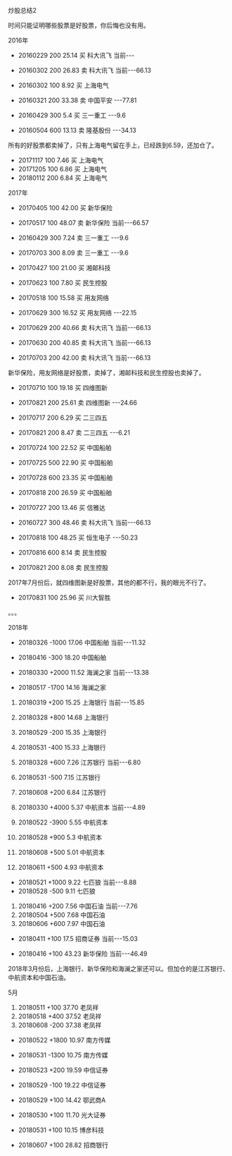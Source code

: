 炒股总结2

时间只能证明哪些股票是好股票，你后悔也没有用。

 

2016年

* 20160229 200 25.14 买 科大讯飞    当前---
* 20160302 200 26.83 卖 科大讯飞    当前---66.13


* 20160302 100  8.92 买 上海电气

* 20160321 200  33.38 卖 中国平安           ---77.81

* 20160429 300  5.4  买 三一重工           ---9.6

* 20160504 600  13.13 卖 隆基股份            ---34.13

 

所有的好股票都卖掉了，只有上海电气留在手上，已经跌到6.59，还加仓了。

* 20171117  100 7.46 买 上海电气
* 20171205  100 6.86 买 上海电气
* 20180112  200 6.84 买 上海电气

 

2017年

* 20170405 100 42.00 买 新华保险
* 20170517 100 48.07 卖 新华保险     当前---66.57


* 20160429 300  7.24  卖 三一重工        ---9.6
* 20170703 300  8.09  卖 三一重工        ---9.6

* 20170427 100  21.00 买 湘邮科技           

* 20170623 100  7.80  买 民生控股


* 20170518 100  15.58 买 用友网络
* 20170629 300  16.52 买 用友网络        ---22.15


* 20170629 200 40.66 卖 科大讯飞    当前---66.13
* 20170630 200 40.85 卖 科大讯飞    当前---66.13
* 20170703 200 42.00 卖 科大讯飞    当前---66.13


新华保险，用友网络是好股票，卖掉了，湘邮科技和民生控股也卖掉了。

 

* 20170710  100  19.18 买 四维图新 
* 20170821  200  25.61 卖 四维图新         ---24.66

* 20170717  200  6.29  买 二三四五
* 20170821  200  8.47  卖 二三四五         ---6.21


* 20170724 100 22.52 买 中国船舶
* 20170725 500 22.90 买 中国船舶
* 20170728 600 23.35 买 中国船舶
* 20170818 200 26.59 买 中国船舶


* 20170727  200 13.46  买 信雅达

* 20160727  300 48.46 卖 科大讯飞    当前---66.13

* 20170818  100 48.25 买 恒生电子        ---50.23


* 20170816  600  8.14  卖 民生控股
* 20170821  200  8.08  卖 民生控股
 

2017年7月份后，就四维图新是好股票，其他的都不行，我的眼光不行了。

 

* 20170831 100 25.96 买 川大智胜      

。。。


2018年

* 20180326 -1000 17.06  中国船舶    当前---11.32
* 20180416 -300  18.20  中国船舶


* 20180330 +2000 11.52  海澜之家    当前---13.38
* 20180517 -1700 14.16  海澜之家


1. 20180319 +200 15.25  上海银行    当前---15.85
2. 20180328 +800 14.68  上海银行
3. 20180529 -200 15.35  上海银行
4. 20180531 -400 15.33  上海银行


1. 20180328 +600 7.26   江苏银行    当前---6.80
2. 20180531 -500 7.15   江苏银行
3. 20180608 +200 6.84   江苏银行


1. 20180330 +4000  5.37  中航资本    当前---4.89
2. 20180522 -3900  5.55  中航资本
3. 20180528 +900   5.3   中航资本
4. 20180608 +500   5.01  中航资本
5. 20180611 +500   4.93  中航资本


* 20180521 +1000 9.22   七匹狼      当前---8.88
* 20180528 -500  9.11   七匹狼


1. 20180416 +200  7.56   中国石油    当前---7.76
2. 20180504 +500  7.68   中国石油
3. 20180606 +600  7.97   中国石油


* 20180411 +100  17.5   招商证券    当前---15.03

* 20180416 +100  43.23  新华保险    当前---46.49


2018年3月份后，上海银行、新华保险和海澜之家还可以。但加仓的是江苏银行、中航资本和中国石油。



5月

1. 20180511 +100 37.70   老凤祥
2. 20180518 +400 37.52   老凤祥
3. 20180608 -200 37.38   老凤祥


* 20180522 +1800 10.97   南方传媒
* 20180531 -1300 10.75   南方传媒


* 20180523 +200 19.59   中信证券
* 20180529 -100 19.22   中信证券


* 20180529 +100 14.42   鄂武商A

* 20180530 +100 11.70   光大证券

* 20180531 +100 10.15   博彦科技

* 20180607 +100 28.82   招商银行














